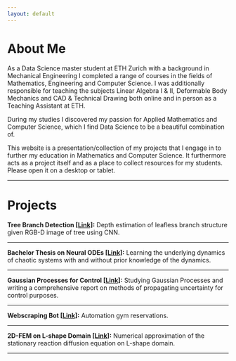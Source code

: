 ```yaml
---
layout: default
---
```

# About Me

As a Data Science master student at ETH Zurich with a background in Mechanical Engineering I completed a range of courses in the fields of Mathematics, Engineering and Computer Science. I was additionally responsible for teaching the subjects Linear Algebra I & II, Deformable Body Mechanics and CAD & Technical Drawing both online and in person as a Teaching Assistant at ETH.

During my studies I discovered my passion for Applied Mathematics and Computer Science, which I find Data Science to be a beautiful combination of.

This website is a presentation/collection of my projects that I engage in to further my education in Mathematics and Computer Science. It furthermore acts as a project itself and as a place to collect resources for my students. Please open it on a desktop or tablet.

___

# Projects
**Tree Branch Detection [[Link]](./projects/treebranchdetec.html):**
Depth estimation of leafless branch structure given RGB-D image of tree using CNN.

___
**Bachelor Thesis on Neural ODEs [[Link]](./projects/neuralode.html):**
Learning the underlying dynamics of chaotic systems with and without prior knowledge of the dynamics.

___
**Gaussian Processes for Control [[Link]](./projects/gp.html):**
Studying Gaussian Processes and writing a comprehensive report on methods of propagating uncertainty for control purposes.

___
**Webscraping Bot [[Link]](./projects/webscraping.html):**
Automation gym reservations.

___
**2D-FEM on L-shape Domain [[Link]](./projects/2dfem.html):**
Numerical approximation of the stationary reaction diffusion equation on L-shape domain.

---
